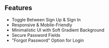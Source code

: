 ## Features
- Toggle Between Sign Up & Sign In
- Responsive & Mobile-Friendly
- Minimalistic UI with Soft Gradient Background
- Secure Password Fields
- "Forgot Password" Option for Login
